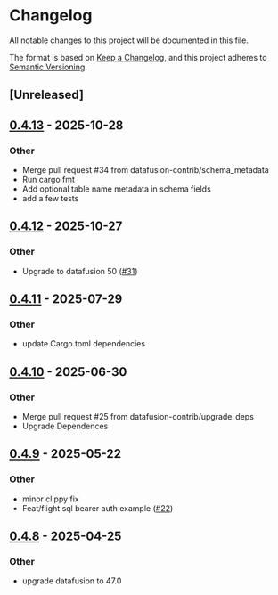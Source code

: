 # Changelog

All notable changes to this project will be documented in this file.

The format is based on [Keep a Changelog](https://keepachangelog.com/en/1.0.0/),
and this project adheres to [Semantic Versioning](https://semver.org/spec/v2.0.0.html).

## [Unreleased]

## [0.4.13](https://github.com/datafusion-contrib/datafusion-flight-sql-server/compare/v0.4.12...v0.4.13) - 2025-10-28

### Other

- Merge pull request #34 from datafusion-contrib/schema_metadata
- Run cargo fmt
- Add optional table name metadata in schema fields
- add a few tests

## [0.4.12](https://github.com/datafusion-contrib/datafusion-flight-sql-server/compare/v0.4.11...v0.4.12) - 2025-10-27

### Other

- Upgrade to datafusion 50 ([#31](https://github.com/datafusion-contrib/datafusion-flight-sql-server/pull/31))

## [0.4.11](https://github.com/datafusion-contrib/datafusion-flight-sql-server/compare/v0.4.10...v0.4.11) - 2025-07-29

### Other

- update Cargo.toml dependencies

## [0.4.10](https://github.com/datafusion-contrib/datafusion-flight-sql-server/compare/v0.4.9...v0.4.10) - 2025-06-30

### Other

- Merge pull request #25 from datafusion-contrib/upgrade_deps
- Upgrade Dependences

## [0.4.9](https://github.com/datafusion-contrib/datafusion-flight-sql-server/compare/v0.4.8...v0.4.9) - 2025-05-22

### Other

- minor clippy fix
- Feat/flight sql bearer auth example ([#22](https://github.com/datafusion-contrib/datafusion-flight-sql-server/pull/22))

## [0.4.8](https://github.com/datafusion-contrib/datafusion-flight-sql-server/compare/v0.4.7...v0.4.8) - 2025-04-25

### Other

- upgrade datafusion to 47.0
